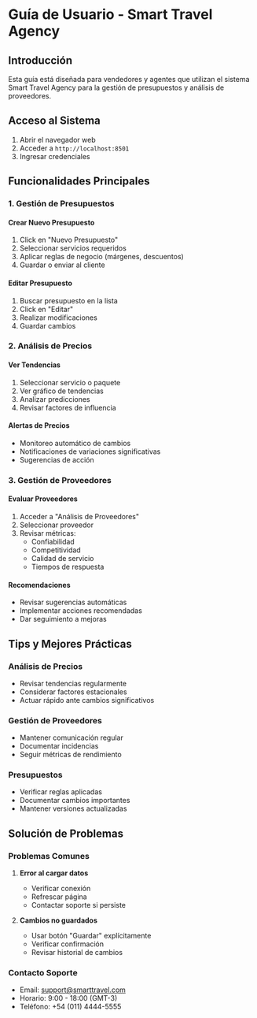 # Guía de Usuario - Smart Travel Agency

## Introducción
Esta guía está diseñada para vendedores y agentes que utilizan el sistema Smart Travel Agency para la gestión de presupuestos y análisis de proveedores.

## Acceso al Sistema
1. Abrir el navegador web
2. Acceder a `http://localhost:8501`
3. Ingresar credenciales

## Funcionalidades Principales

### 1. Gestión de Presupuestos

#### Crear Nuevo Presupuesto
1. Click en "Nuevo Presupuesto"
2. Seleccionar servicios requeridos
3. Aplicar reglas de negocio (márgenes, descuentos)
4. Guardar o enviar al cliente

#### Editar Presupuesto
1. Buscar presupuesto en la lista
2. Click en "Editar"
3. Realizar modificaciones
4. Guardar cambios

### 2. Análisis de Precios

#### Ver Tendencias
1. Seleccionar servicio o paquete
2. Ver gráfico de tendencias
3. Analizar predicciones
4. Revisar factores de influencia

#### Alertas de Precios
- Monitoreo automático de cambios
- Notificaciones de variaciones significativas
- Sugerencias de acción

### 3. Gestión de Proveedores

#### Evaluar Proveedores
1. Acceder a "Análisis de Proveedores"
2. Seleccionar proveedor
3. Revisar métricas:
   - Confiabilidad
   - Competitividad
   - Calidad de servicio
   - Tiempos de respuesta

#### Recomendaciones
- Revisar sugerencias automáticas
- Implementar acciones recomendadas
- Dar seguimiento a mejoras

## Tips y Mejores Prácticas

### Análisis de Precios
- Revisar tendencias regularmente
- Considerar factores estacionales
- Actuar rápido ante cambios significativos

### Gestión de Proveedores
- Mantener comunicación regular
- Documentar incidencias
- Seguir métricas de rendimiento

### Presupuestos
- Verificar reglas aplicadas
- Documentar cambios importantes
- Mantener versiones actualizadas

## Solución de Problemas

### Problemas Comunes
1. **Error al cargar datos**
   - Verificar conexión
   - Refrescar página
   - Contactar soporte si persiste

2. **Cambios no guardados**
   - Usar botón "Guardar" explícitamente
   - Verificar confirmación
   - Revisar historial de cambios

### Contacto Soporte
- Email: support@smarttravel.com
- Horario: 9:00 - 18:00 (GMT-3)
- Teléfono: +54 (011) 4444-5555

